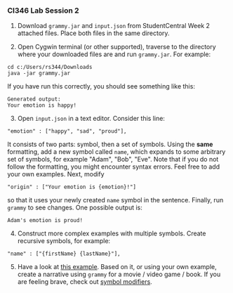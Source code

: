 ### CI346 Lab Session 2

1. Download `grammy.jar` and `input.json` from StudentCentral Week 2 attached files.
Place both files in the same directory.

2. Open Cygwin terminal (or other supported), traverse to the directory where
your downloaded files are and run `grammy.jar`.
For example:

```
cd c:/Users/rs344/Downloads
java -jar grammy.jar
```

If you have run this correctly, you should see something like this:

```
Generated output:
Your emotion is happy!
```

3. Open `input.json` in a text editor.
Consider this line:

```
"emotion" : ["happy", "sad", "proud"],
```

It consists of two parts: symbol, then a set of symbols.
Using the **same** formatting, add a new symbol called `name`,
which expands to some arbitrary set of symbols, for example "Adam", "Bob", "Eve".
Note that if you do not follow the formatting, you might encounter syntax errors.
Feel free to add your own examples.
Next, modify

```
"origin" : ["Your emotion is {emotion}!"]
```

so that it uses your newly created `name` symbol in the sentence.
Finally, run `grammy` to see changes.
One possible output is:

```
Adam's emotion is proud!
```

4. Construct more complex examples with multiple symbols.
Create recursive symbols, for example:

```
"name" : ["{firstName} {lastName}"],
```

5. Have a look at [this example](https://github.com/AlmasB/grammy#example-3).
Based on it, or using your own example, create a narrative using `grammy`
for a movie / video game / book.
If you are feeling brave,
check out [symbol modifiers](https://github.com/AlmasB/grammy/blob/master/src/main/kotlin/com/almasb/grammy/EngModifiers.kt#L17).